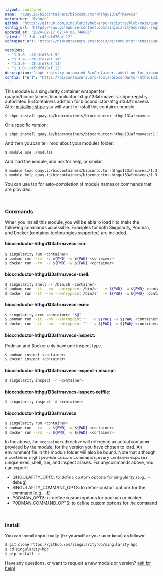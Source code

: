 ```yaml
---
layout: container
name:  "quay.io/biocontainers/bioconductor-hthgu133afrmavecs"
maintainer: "@vsoch"
github: "https://github.com/singularityhub/shpc-registry/blob/main/quay.io/biocontainers/bioconductor-hthgu133afrmavecs/container.yaml"
config_url: "https://raw.githubusercontent.com/singularityhub/shpc-registry/main/quay.io/biocontainers/bioconductor-hthgu133afrmavecs/container.yaml"
updated_at: "2024-02-17 02:44:06.744605"
latest: "1.3.0--r43hdfd78af_12"
container_url: "https://biocontainers.pro/tools/bioconductor-hthgu133afrmavecs"

versions:
 - "1.3.0--r41hdfd78af_9"
 - "1.3.0--r42hdfd78af_10"
 - "1.3.0--r43hdfd78af_11"
 - "1.3.0--r43hdfd78af_12"
description: "shpc-registry automated BioContainers addition for bioconductor-hthgu133afrmavecs"
config: {"url": "https://biocontainers.pro/tools/bioconductor-hthgu133afrmavecs", "maintainer": "@vsoch", "description": "shpc-registry automated BioContainers addition for bioconductor-hthgu133afrmavecs", "latest": {"1.3.0--r43hdfd78af_12": "sha256:8a7bb7364d07aa970fb026b1c858d3218024cda5b7c06a4b04ba2c4a826d746a"}, "tags": {"1.3.0--r41hdfd78af_9": "sha256:7c026d892e494f6422b0330548761e02c15a2c6893fd3e47705c3ac816c7b20f", "1.3.0--r42hdfd78af_10": "sha256:69a4a6efdac7001905fb4834e1950fc434a5f1495bfe077344e322b45675d616", "1.3.0--r43hdfd78af_11": "sha256:292ee0fd42985c95c1588da3635e89d9511bd948b4af1c2f245091e5c6af73d3", "1.3.0--r43hdfd78af_12": "sha256:8a7bb7364d07aa970fb026b1c858d3218024cda5b7c06a4b04ba2c4a826d746a"}, "docker": "quay.io/biocontainers/bioconductor-hthgu133afrmavecs"}
---
```


This module is a singularity container wrapper for quay.io/biocontainers/bioconductor-hthgu133afrmavecs.
shpc-registry automated BioContainers addition for bioconductor-hthgu133afrmavecs
After [installing shpc](#install) you will want to install this container module:


```bash
$ shpc install quay.io/biocontainers/bioconductor-hthgu133afrmavecs
```

Or a specific version:

```bash
$ shpc install quay.io/biocontainers/bioconductor-hthgu133afrmavecs:1.3.0--r43hdfd78af_12
```

And then you can tell lmod about your modules folder:

```bash
$ module use ./modules
```

And load the module, and ask for help, or similar.

```bash
$ module load quay.io/biocontainers/bioconductor-hthgu133afrmavecs/1.3.0--r43hdfd78af_12
$ module help quay.io/biocontainers/bioconductor-hthgu133afrmavecs/1.3.0--r43hdfd78af_12
```

You can use tab for auto-completion of module names or commands that are provided.

<br>

### Commands

When you install this module, you will be able to load it to make the following commands accessible.
Examples for both Singularity, Podman, and Docker (container technologies supported) are included.

#### bioconductor-hthgu133afrmavecs-run:

```bash
$ singularity run <container>
$ podman run --rm  -v ${PWD} -w ${PWD} <container>
$ docker run --rm  -v ${PWD} -w ${PWD} <container>
```

#### bioconductor-hthgu133afrmavecs-shell:

```bash
$ singularity shell -s /bin/sh <container>
$ podman run --it --rm --entrypoint /bin/sh  -v ${PWD} -w ${PWD} <container>
$ docker run --it --rm --entrypoint /bin/sh  -v ${PWD} -w ${PWD} <container>
```

#### bioconductor-hthgu133afrmavecs-exec:

```bash
$ singularity exec <container> "$@"
$ podman run --it --rm --entrypoint ""  -v ${PWD} -w ${PWD} <container> "$@"
$ docker run --it --rm --entrypoint ""  -v ${PWD} -w ${PWD} <container> "$@"
```

#### bioconductor-hthgu133afrmavecs-inspect:

Podman and Docker only have one inspect type.

```bash
$ podman inspect <container>
$ docker inspect <container>
```

#### bioconductor-hthgu133afrmavecs-inspect-runscript:

```bash
$ singularity inspect -r <container>
```

#### bioconductor-hthgu133afrmavecs-inspect-deffile:

```bash
$ singularity inspect -d <container>
```



#### bioconductor-hthgu133afrmavecs

```bash
$ singularity run <container>
$ podman run --rm  -v ${PWD} -w ${PWD} <container>
$ docker run --rm  -v ${PWD} -w ${PWD} <container>
```


In the above, the `<container>` directive will reference an actual container provided
by the module, for the version you have chosen to load. An environment file in the
module folder will also be bound. Note that although a container
might provide custom commands, every container exposes unique exec, shell, run, and
inspect aliases. For anycommands above, you can export:

 - SINGULARITY_OPTS: to define custom options for singularity (e.g., --debug)
 - SINGULARITY_COMMAND_OPTS: to define custom options for the command (e.g., -b)
 - PODMAN_OPTS: to define custom options for podman or docker
 - PODMAN_COMMAND_OPTS: to define custom options for the command

<br>

### Install

You can install shpc locally (for yourself or your user base) as follows:

```bash
$ git clone https://github.com/singularityhub/singularity-hpc
$ cd singularity-hpc
$ pip install -e .
```

Have any questions, or want to request a new module or version? [ask for help!](https://github.com/singularityhub/singularity-hpc/issues)